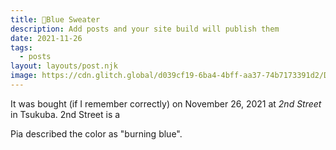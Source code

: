 ```yaml
---
title: 💙Blue Sweater
description: Add posts and your site build will publish them
date: 2021-11-26
tags:
  - posts
layout: layouts/post.njk
image: https://cdn.glitch.global/d039cf19-6ba4-4bff-aa37-74b7173391d2/DSC00933.jpg?v=1704766653915
---
```


It was bought (if I remember correctly) on November 26, 2021 at *2nd Street* in Tsukuba. 2nd Street is a 

Pia described the color as "burning blue".